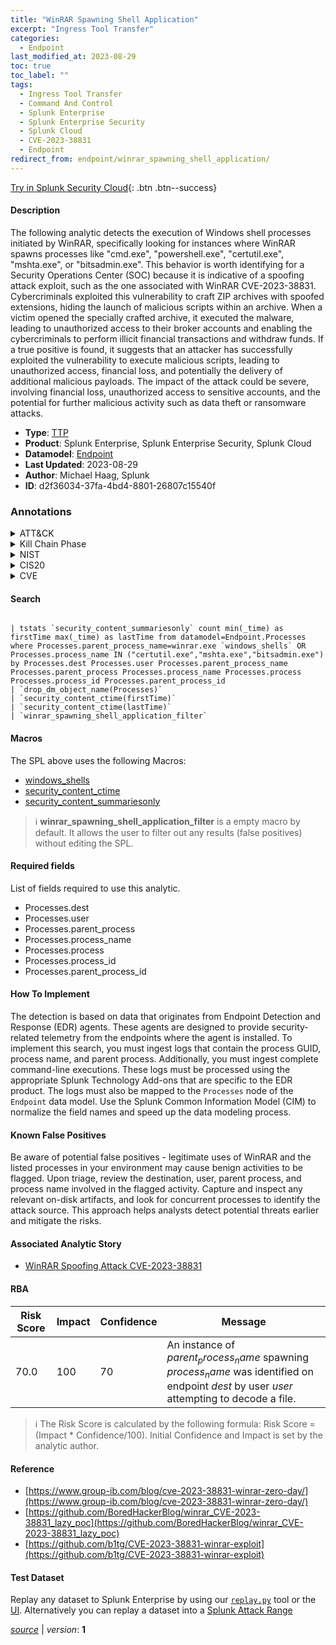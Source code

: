 ```yaml
---
title: "WinRAR Spawning Shell Application"
excerpt: "Ingress Tool Transfer"
categories:
  - Endpoint
last_modified_at: 2023-08-29
toc: true
toc_label: ""
tags:
  - Ingress Tool Transfer
  - Command And Control
  - Splunk Enterprise
  - Splunk Enterprise Security
  - Splunk Cloud
  - CVE-2023-38831
  - Endpoint
redirect_from: endpoint/winrar_spawning_shell_application/
---
```




[Try in Splunk Security Cloud](https://www.splunk.com/en_us/cyber-security.html){: .btn .btn--success}

#### Description

The following analytic detects the execution of Windows shell processes initiated by WinRAR, specifically looking for instances where WinRAR spawns processes like &#34;cmd.exe&#34;, &#34;powershell.exe&#34;, &#34;certutil.exe&#34;, &#34;mshta.exe&#34;, or &#34;bitsadmin.exe&#34;. This behavior is worth identifying for a Security Operations Center (SOC) because it is indicative of a spoofing attack exploit, such as the one associated with WinRAR CVE-2023-38831. Cybercriminals exploited this vulnerability to craft ZIP archives with spoofed extensions, hiding the launch of malicious scripts within an archive. When a victim opened the specially crafted archive, it executed the malware, leading to unauthorized access to their broker accounts and enabling the cybercriminals to perform illicit financial transactions and withdraw funds. If a true positive is found, it suggests that an attacker has successfully exploited the vulnerability to execute malicious scripts, leading to unauthorized access, financial loss, and potentially the delivery of additional malicious payloads. The impact of the attack could be severe, involving financial loss, unauthorized access to sensitive accounts, and the potential for further malicious activity such as data theft or ransomware attacks.

- **Type**: [TTP](https://github.com/splunk/security_content/wiki/Detection-Analytic-Types)
- **Product**: Splunk Enterprise, Splunk Enterprise Security, Splunk Cloud
- **Datamodel**: [Endpoint](https://docs.splunk.com/Documentation/CIM/latest/User/Endpoint)
- **Last Updated**: 2023-08-29
- **Author**: Michael Haag, Splunk
- **ID**: d2f36034-37fa-4bd4-8801-26807c15540f

### Annotations
<details>
  <summary>ATT&CK</summary>

<div markdown="1">

#### [ATT&CK](https://attack.mitre.org/)

| ID          | Technique   | Tactic         |
| ----------- | ----------- |--------------- |
| [T1105](https://attack.mitre.org/techniques/T1105/) | Ingress Tool Transfer | Command And Control |

</div>
</details>


<details>
  <summary>Kill Chain Phase</summary>

<div markdown="1">

* Command and Control


</div>
</details>


<details>
  <summary>NIST</summary>

<div markdown="1">

* DE.CM



</div>
</details>

<details>
  <summary>CIS20</summary>

<div markdown="1">

* CIS 10



</div>
</details>

<details>
  <summary>CVE</summary>

<div markdown="1">

| ID          | Summary | [CVSS](https://nvd.nist.gov/vuln-metrics/cvss) |
| ----------- | ----------- | -------------- |
| [CVE-2023-38831](https://nvd.nist.gov/vuln/detail/CVE-2023-38831) | RARLAB WinRAR before 6.23 allows attackers to execute arbitrary code when a user attempts to view a benign file within a ZIP archive. The issue occurs because a ZIP archive may include a benign file (such as an ordinary .JPG file) and also a folder that has the same name as the benign file, and the contents of the folder (which may include executable content) are processed during an attempt to access only the benign file. This was exploited in the wild in April through October 2023. | None |



</div>
</details>


#### Search

```

| tstats `security_content_summariesonly` count min(_time) as firstTime max(_time) as lastTime from datamodel=Endpoint.Processes where Processes.parent_process_name=winrar.exe `windows_shells` OR Processes.process_name IN ("certutil.exe","mshta.exe","bitsadmin.exe") by Processes.dest Processes.user Processes.parent_process_name Processes.parent_process Processes.process_name Processes.process Processes.process_id Processes.parent_process_id 
| `drop_dm_object_name(Processes)` 
| `security_content_ctime(firstTime)` 
| `security_content_ctime(lastTime)` 
| `winrar_spawning_shell_application_filter`
```

#### Macros
The SPL above uses the following Macros:
* [windows_shells](https://github.com/splunk/security_content/blob/develop/macros/windows_shells.yml)
* [security_content_ctime](https://github.com/splunk/security_content/blob/develop/macros/security_content_ctime.yml)
* [security_content_summariesonly](https://github.com/splunk/security_content/blob/develop/macros/security_content_summariesonly.yml)

> :information_source:
> **winrar_spawning_shell_application_filter** is a empty macro by default. It allows the user to filter out any results (false positives) without editing the SPL.



#### Required fields
List of fields required to use this analytic.
* Processes.dest
* Processes.user
* Processes.parent_process
* Processes.process_name
* Processes.process
* Processes.process_id
* Processes.parent_process_id



#### How To Implement
The detection is based on data that originates from Endpoint Detection and Response (EDR) agents. These agents are designed to provide security-related telemetry from the endpoints where the agent is installed. To implement this search, you must ingest logs that contain the process GUID, process name, and parent process. Additionally, you must ingest complete command-line executions. These logs must be processed using the appropriate Splunk Technology Add-ons that are specific to the EDR product. The logs must also be mapped to the `Processes` node of the `Endpoint` data model. Use the Splunk Common Information Model (CIM) to normalize the field names and speed up the data modeling process.
#### Known False Positives
Be aware of potential false positives - legitimate uses of WinRAR and the listed processes in your environment may cause benign activities to be flagged. Upon triage, review the destination, user, parent process, and process name involved in the flagged activity. Capture and inspect any relevant on-disk artifacts, and look for concurrent processes to identify the attack source. This approach helps analysts detect potential threats earlier and mitigate the risks.

#### Associated Analytic Story
* [WinRAR Spoofing Attack CVE-2023-38831](/stories/winrar_spoofing_attack_cve-2023-38831)




#### RBA

| Risk Score  | Impact      | Confidence   | Message      |
| ----------- | ----------- |--------------|--------------|
| 70.0 | 100 | 70 | An instance of $parent_process_name$ spawning $process_name$ was identified on endpoint $dest$ by user $user$ attempting to decode a file. |


> :information_source:
> The Risk Score is calculated by the following formula: Risk Score = (Impact * Confidence/100). Initial Confidence and Impact is set by the analytic author.


#### Reference

* [https://www.group-ib.com/blog/cve-2023-38831-winrar-zero-day/](https://www.group-ib.com/blog/cve-2023-38831-winrar-zero-day/)
* [https://github.com/BoredHackerBlog/winrar_CVE-2023-38831_lazy_poc](https://github.com/BoredHackerBlog/winrar_CVE-2023-38831_lazy_poc)
* [https://github.com/b1tg/CVE-2023-38831-winrar-exploit](https://github.com/b1tg/CVE-2023-38831-winrar-exploit)



#### Test Dataset
Replay any dataset to Splunk Enterprise by using our [`replay.py`](https://github.com/splunk/attack_data#using-replaypy) tool or the [UI](https://github.com/splunk/attack_data#using-ui).
Alternatively you can replay a dataset into a [Splunk Attack Range](https://github.com/splunk/attack_range#replay-dumps-into-attack-range-splunk-server)




[*source*](https://github.com/splunk/security_content/tree/develop/detections/endpoint/winrar_spawning_shell_application.yml) \| *version*: **1**
